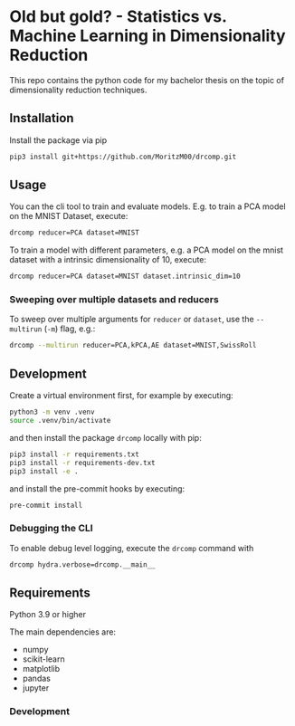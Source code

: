 # Old but gold? - Statistics vs. Machine Learning in Dimensionality Reduction

This repo contains the python code for my bachelor thesis on the topic of dimensionality reduction techniques.

## Installation

Install the package via pip

```bash
pip3 install git+https://github.com/MoritzM00/drcomp.git
```

## Usage

You can the cli tool to train and evaluate models. E.g. to train a PCA model on the MNIST Dataset, execute:

```bash
drcomp reducer=PCA dataset=MNIST
```

To train a model with different parameters, e.g. a PCA model on the mnist dataset with a intrinsic dimensionality of 10, execute:

```bash
drcomp reducer=PCA dataset=MNIST dataset.intrinsic_dim=10
```

### Sweeping over multiple datasets and reducers

To sweep over multiple arguments for `reducer` or `dataset`, use the `--multirun` (`-m`) flag, e.g.:

```bash
drcomp --multirun reducer=PCA,kPCA,AE dataset=MNIST,SwissRoll
```

## Development

Create a virtual environment first, for example by executing:

```bash
python3 -m venv .venv
source .venv/bin/activate
```

and then install the package `drcomp` locally with pip:

```bash
pip3 install -r requirements.txt
pip3 install -r requirements-dev.txt
pip3 install -e .
```

and install the pre-commit hooks by executing:

```bash
pre-commit install
```

### Debugging the CLI

To enable debug level logging, execute the `drcomp` command with

```bash
drcomp hydra.verbose=drcomp.__main__
```

## Requirements

Python 3.9 or higher

The main dependencies are:

- numpy
- scikit-learn
- matplotlib
- pandas
- jupyter

### Development
